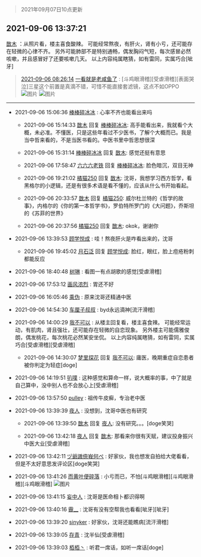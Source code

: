 > 2021年09月07日10点更新
<link rel="stylesheet" href="https://cdn.jsdelivr.net/gh/taotie6/sampleJSON@main/css/photo_show.css">
<meta name="referrer" content="no-referrer" />


 ## 2021-09-06 13:37:21 

 [㪚木](https://www.coolapk.com/feed/29801562?shareKey=ZjdkYWViZWNlYzc2NjEzNWFlN2U~) ：从照片看，楼主喜食酸辣。
可能经常熬夜，有肝火，肾有小亏，还可能存在轻微的心律不齐。
另外可能肺部不是特别通畅，偶发胸闷气短，每次感冒必然咳嗽，并且感冒好了还要咳嗽几天。
以上内容纯属瞎猜，如有雷同，实属巧合[呲牙] 

<div class="album">
</div>

> [2021-09-06 08:26:14](./cpost/29796203.md) 
> [一看就是老咸鱼了](https://www.coolapk.com/feed/29796203?shareKey=YWNiMGE4ZjFlNTAwNjEzNWFlYTQ~) : [斗鸡眼滑稽][受虐滑稽][表面哭泣]三星这个前置是真滴不错，可惜不能直接套滤镜，这点不如OPPO 
![图片](https://image.coolapk.com/feed/2021/0906/08/4308414_6edb866b_7971_6322@2208x2944.jpeg)
![图片](https://image.coolapk.com/feed/2021/0906/08/4308414_25b6f565_7971_6324@2208x2944.jpeg)

 ------- 

- 2021-09-06 15:06:36 [棒棒碎冰冰](uid=13582511) : 心率不齐也能看出来吗 

    - 2021-09-06 15:14:33 [㪚木](uid=1081091) 回复 [棒棒碎冰冰](uid=13582511): 高手能看出来，我就看个大概，未必准。不懂医，只是这些年看过不少医书，了解个大概而已。我是当中哲来看的，不是当医书看的。中医书里中哲思想很深 

    - 2021-09-06 15:31:14 [棒棒碎冰冰](uid=13582511) 回复 [㪚木](uid=1081091): 感觉还挺有意思 

    - 2021-09-06 17:58:47 [六六六老铁](uid=1165265) 回复 [棒棒碎冰冰](uid=13582511): 脸色暗沉，双目无神 

    - 2021-09-06 19:21:02 [橘猫250](uid=844044) 回复 [㪚木](uid=1081091): 沈哥，我想学习西方哲学，看黑格尔的小逻辑，还是有很多术语是看不懂的，应该从什么书开始看起。 

    - 2021-09-06 20:33:57 [㪚木](uid=1081091) 回复 [橘猫250](uid=844044): 威尔杜兰特的《哲学的故事》，内格尔的《你的第一本哲学书》，罗伯特所罗门的《大问题》，乔斯坦的《苏菲的世界》 

    - 2021-09-06 20:37:56 [橘猫250](uid=844044) 回复 [㪚木](uid=1081091): okok，谢谢你 

- 2021-09-06 13:39:53 [顾学悦成](uid=1028042) : 哇！熬夜肝火是咋看出来的，沈哥 

    - 2021-09-06 19:45:02 [月石泛](uid=1607061) 回复 [顾学悦成](uid=1028042): 脸红，眼红，脸上痘疮粉刺都能反应 

- 2021-09-06 18:40:48 [树琳](uid=1807052) : 看图一有点胡歌的感觉[受虐滑稽] 

- 2021-09-06 17:53:12 [画风浓烈](uid=1204442) : 胃还不好 

- 2021-09-06 16:05:46 [乘伪](uid=3843637) : 原来沈哥还精通中医 

- 2021-09-06 14:54:30 [车厘子叔叔](uid=1756803) : byd永远滴神[流汗滑稽] 

- 2021-09-06 14:00:29 [我不可以](uid=1078113) : 从楼主回复看，楼主喜食辣。
可能经常运动，有肌肉，肾且强壮，还可能存在轻微的自恋现象。
另外楼主可能儒雅俊朗，偶发桃花，每次桃花必然某安坐侃。
以上内容纯属瞎猜，如有雷同，实属巧合[受虐滑稽][受虐滑稽] 

    - 2021-09-06 14:30:07 [梦里探花](uid=836750) 回复 [我不可以](uid=1078113): 庸医，晚期重症自恋患者被你判定为轻症[doge] 

- 2021-09-06 14:19:51 [叭噗](uid=1007671) : 这种感觉和算命一样，说大概率的事，中了就是自己算中，没中别人也不会放心上[受虐滑稽] 

- 2021-09-06 13:57:50 [pulley](uid=391132) : 祖传牛皮癣，专治老中医 

- 2021-09-06 13:39:39 [夜人](uid=561987) : 没想到，沈哥中医也有研究 

    - 2021-09-06 13:39:50 [㪚木](uid=1081091) 回复 [夜人](uid=561987): 没有研究。。。[doge笑哭] 

    - 2021-09-06 13:42:18 [夜人](uid=561987) 回复 [㪚木](uid=1081091): 那看来你很有天赋，建议投身振兴中医大业[受虐滑稽] 

- 2021-09-06 13:42:11 [ヅ爺謸倷峩何ぺ](uid=11968954) : 好家伙，我也想发自拍给大佬看看，但是不太好意思发评论区[doge笑哭] 

- 2021-09-06 13:41:26 [而黄叶便碎落](uid=2845514) : 小亏而已，不怕[斗鸡眼滑稽][斗鸡眼滑稽][斗鸡眼滑稽] ![图片](https://image.coolapk.com/feed/2021/0906/13/2845514_921a9114_6885_3427@202x231.gif)

- 2021-09-06 13:41:15 [妄中人](uid=1551190) : 沈哥是医命相卜都识得啊 

- 2021-09-06 13:40:16 [霽__](uid=2393793) : 沈哥有没有空帮我也看看[呲牙][呲牙] 

- 2021-09-06 13:39:20 [sinyker](uid=684334) : 好家伙，沈哥还能瞧病[流汗滑稽] 

- 2021-09-06 13:39:05 [存青](uid=1006954) : 沈半仙[受虐滑稽] 

- 2021-09-06 13:39:03 [栢栢丶](uid=1105142) : 听君一席话，如听一席话[doge] 

